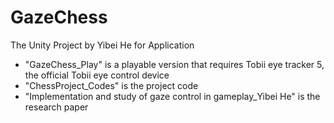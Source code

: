 # GazeChess
The Unity Project by Yibei He for Application
- "GazeChess_Play" is a playable version that requires Tobii eye tracker 5, the official Tobii eye control device
- "ChessProject_Codes" is the project code
- "Implementation and study of gaze control in gameplay_Yibei He" is the research paper
